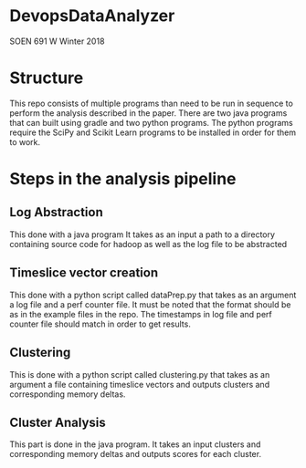 # DevopsDataAnalyzer
SOEN 691 W Winter 2018

# Structure

This repo consists of multiple programs than need to be run in sequence to perform the analysis described in the paper. There are two java programs that can built using gradle and two python programs. The python programs require the SciPy and Scikit Learn programs to be installed in order for them to work.

# Steps in the analysis pipeline

## Log Abstraction

This done with a java program It takes as an input a path to a directory containing source code for hadoop as well as the log file to be abstracted

## Timeslice vector creation

This done with a python script called dataPrep.py that takes as an argument a log file and a perf counter file. It must be noted that the format should be as in the example files in the repo. The timestamps in log file and perf counter file should match in order to get results.

## Clustering

This is done with a python script called clustering.py that takes as an argument a file containing timeslice vectors and outputs clusters and corresponding memory deltas.

## Cluster Analysis

This part is done in the java program. It takes an input clusters and corresponding memory deltas and outputs scores for each cluster.
